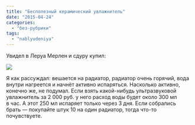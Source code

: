 ```yaml
---
title: "Бесполезный керамический увлажнитель"
date: "2015-04-24"
categories: 
  - "без-рубрики"
tags: 
  - "nablyudeniya"
---
```


Увидел в Леруа Мерлен и сдуру купил:

![](/blog/assets/img/keramicheskij-uvlazhnitel-lg.jpg)

Я как рассуждал: вешается на радиатор, радиатор очень горячий, вода внутри нагреется и начнёт активно испаряться. Насколько активно, конечно же, не подумал. Если взять какой-нибудь ультразвуковой увлажнитель за 2 000 руб. у него расход воды будет около 300 мл в час. А этот 250 мл испаряет только через 3 дня. Если собрались брать — покупайте штук 10 на один радиатор, тогда что-то почувствуете.
